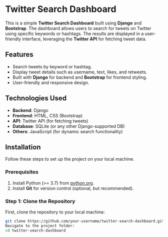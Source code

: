 # Twitter Search Dashboard

This is a simple **Twitter Search Dashboard** built using **Django** and **Bootstrap**. The dashboard allows users to search for tweets on Twitter using specific keywords or hashtags. The results are displayed in a user-friendly interface, leveraging the **Twitter API** for fetching tweet data.

## Features
- Search tweets by keyword or hashtag.
- Display tweet details such as username, text, likes, and retweets.
- Built with **Django** for backend and **Bootstrap** for frontend styling.
- User-friendly and responsive design.

## Technologies Used
- **Backend**: Django
- **Frontend**: HTML, CSS (Bootstrap)
- **API**: Twitter API (for fetching tweets)
- **Database**: SQLite (or any other Django-supported DB)
- **Others**: JavaScript (for dynamic search functionality)

## Installation

Follow these steps to set up the project on your local machine.

### Prerequisites
1. Install Python (>= 3.7) from [python.org](https://www.python.org/).
2. Install **Git** for version control (optional, but recommended).

### Step 1: Clone the Repository
First, clone the repository to your local machine:
```bash
git clone https://github.com/your-username/twitter-search-dashboard.git
Navigate to the project folder:
cd twitter-search-dashboard


